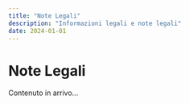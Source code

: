 ```yaml
---
title: "Note Legali"
description: "Informazioni legali e note legali"
date: 2024-01-01
---
```


# Note Legali

Contenuto in arrivo...
